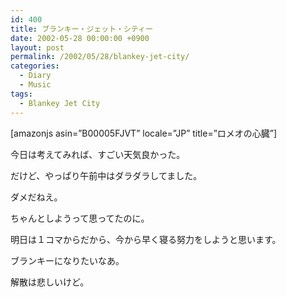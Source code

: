 ```yaml
---
id: 400
title: ブランキー・ジェット・シティー
date: 2002-05-28 00:00:00 +0900
layout: post
permalink: /2002/05/28/blankey-jet-city/
categories:
  - Diary
  - Music
tags:
  - Blankey Jet City
---
```

[amazonjs asin=&#8221;B00005FJVT&#8221; locale=&#8221;JP&#8221; title=&#8221;ロメオの心臓&#8221;]

今日は考えてみれば、すごい天気良かった。

だけど、やっぱり午前中はダラダラしてました。

ダメだねえ。

ちゃんとしようって思ってたのに。

明日は１コマからだから、今から早く寝る努力をしようと思います。

ブランキーになりたいなあ。

解散は悲しいけど。
